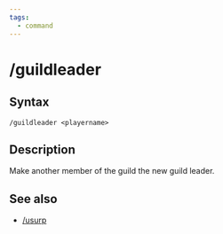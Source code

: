 ```yaml
---
tags:
  - command
---
```


# /guildleader

## Syntax

<!--cmd-syntax-start-->
```eqcommand
/guildleader <playername>
```
<!--cmd-syntax-end-->

## Description

<!--cmd-desc-start-->
Make another member of the guild the new guild leader.
<!--cmd-desc-end-->

## See also

- [/usurp](cmd-usurp.md)